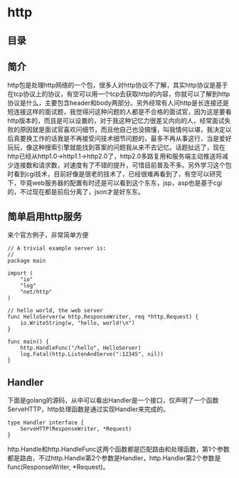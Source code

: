 # http
## 目录
## 简介
http包是处理http网络的一个包，很多人对http协议不了解，其实http协议是基于在tcp协议上的协议，有空可以用一个tcp去获取http的内容，你就可以了解到http协议是什么，主要包含header和body两部分。另外经常有人问http是长连接还是短连接这样的面试题，我觉得问这种问题的人都是不合格的面试官，因为这是要看http版本的，而且是可以设置的，对于我这种记忆力很差又内向的人，经常面试失败的原因就是面试官喜欢问细节，而且他自己也没搞懂，叫我情何以堪，我决定以后真要换工作的话我是不再接受问技术细节问题的，最多不再从事这行，当是爱好玩玩，像这种搜索引擎就能找到答案的问题我从来不去记忆。话题扯远了，现在http已经从http1.0->http1.1->http2.0了，http2.0多路复用和服务端主动推送将减少连接数和请求数，对速度有了不错的提升，可惜目前普及不多。另外学习这个包时看到cgi技术，目前好像是很老的技术了，已经很难再看到了，有空可以研究下，毕竟web服务器的配置有时还是可以看到这个东东，jsp，asp也是基于cgi的，不过现在都是前后分离了，json才是好东东。
## 简单启用http服务
来个官方例子，非常简单方便
```
// A trivial example server is:
//
package main

import (
	"io"
	"log"
	"net/http"
)

// hello world, the web server
func HelloServer(w http.ResponseWriter, req *http.Request) {
	io.WriteString(w, "hello, world!\n")
}

func main() {
	http.HandleFunc("/hello", HelloServer)
	log.Fatal(http.ListenAndServe(":12345", nil))
}

```
## Handler
下面是golang的源码，从中可以看出Handler是一个接口，仅声明了一个函数ServeHTTP，http处理函数是通过实现Handler来完成的。
```
type Handler interface {
	ServeHTTP(ResponseWriter, *Request)
}
```
http.Handle和http.HandleFunc这两个函数都是匹配路由和处理函数，第1个参数都是路由，不过http.Handle第2个参数是Handler，http.Handler第2个参数是func(ResponseWriter, *Request)。

